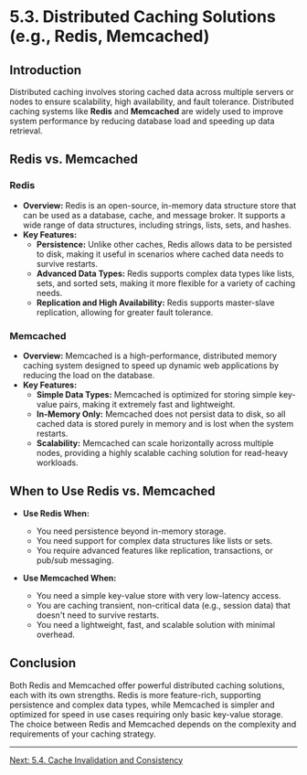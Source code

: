 # 5.3. Distributed Caching Solutions (e.g., Redis, Memcached)

## Introduction

Distributed caching involves storing cached data across multiple servers or nodes to ensure scalability, high availability, and fault tolerance. Distributed caching systems like **Redis** and **Memcached** are widely used to improve system performance by reducing database load and speeding up data retrieval.

## Redis vs. Memcached

### **Redis**
- **Overview:** Redis is an open-source, in-memory data structure store that can be used as a database, cache, and message broker. It supports a wide range of data structures, including strings, lists, sets, and hashes.
- **Key Features:**
  - **Persistence:** Unlike other caches, Redis allows data to be persisted to disk, making it useful in scenarios where cached data needs to survive restarts.
  - **Advanced Data Types:** Redis supports complex data types like lists, sets, and sorted sets, making it more flexible for a variety of caching needs.
  - **Replication and High Availability:** Redis supports master-slave replication, allowing for greater fault tolerance.

### **Memcached**
- **Overview:** Memcached is a high-performance, distributed memory caching system designed to speed up dynamic web applications by reducing the load on the database.
- **Key Features:**
  - **Simple Data Types:** Memcached is optimized for storing simple key-value pairs, making it extremely fast and lightweight.
  - **In-Memory Only:** Memcached does not persist data to disk, so all cached data is stored purely in memory and is lost when the system restarts.
  - **Scalability:** Memcached can scale horizontally across multiple nodes, providing a highly scalable caching solution for read-heavy workloads.

## When to Use Redis vs. Memcached

- **Use Redis When:**
  - You need persistence beyond in-memory storage.
  - You need support for complex data structures like lists or sets.
  - You require advanced features like replication, transactions, or pub/sub messaging.

- **Use Memcached When:**
  - You need a simple key-value store with very low-latency access.
  - You are caching transient, non-critical data (e.g., session data) that doesn't need to survive restarts.
  - You need a lightweight, fast, and scalable solution with minimal overhead.

## Conclusion

Both Redis and Memcached offer powerful distributed caching solutions, each with its own strengths. Redis is more feature-rich, supporting persistence and complex data types, while Memcached is simpler and optimized for speed in use cases requiring only basic key-value storage. The choice between Redis and Memcached depends on the complexity and requirements of your caching strategy.

---

[Next: 5.4. Cache Invalidation and Consistency](./section_5_4.md)
